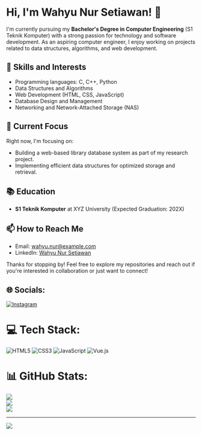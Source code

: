 # Hi, I'm Wahyu Nur Setiawan! 👋

I'm currently pursuing my **Bachelor's Degree in Computer Engineering** (S1 Teknik Komputer) with a strong passion for technology and software development. As an aspiring computer engineer, I enjoy working on projects related to data structures, algorithms, and web development. 

## 🔧 Skills and Interests
- Programming languages: C, C++, Python
- Data Structures and Algorithms
- Web Development (HTML, CSS, JavaScript)
- Database Design and Management
- Networking and Network-Attached Storage (NAS)

## 🌱 Current Focus
Right now, I'm focusing on:
- Building a web-based library database system as part of my research project.
- Implementing efficient data structures for optimized storage and retrieval.

## 📚 Education
- **S1 Teknik Komputer** at XYZ University (Expected Graduation: 202X)

## 📫 How to Reach Me
- Email: wahyu.nur@example.com
- LinkedIn: [Wahyu Nur Setiawan](https://www.linkedin.com/in/username)

Thanks for stopping by! Feel free to explore my repositories and reach out if you're interested in collaboration or just want to connect!


## 🌐 Socials:
[![Instagram](https://img.shields.io/badge/Instagram-%23E4405F.svg?logo=Instagram&logoColor=white)](https://instagram.com/whyu.nrs_) 

# 💻 Tech Stack:
![HTML5](https://img.shields.io/badge/html5-%23E34F26.svg?style=flat&logo=html5&logoColor=white) ![CSS3](https://img.shields.io/badge/css3-%231572B6.svg?style=flat&logo=css3&logoColor=white) ![JavaScript](https://img.shields.io/badge/javascript-%23323330.svg?style=flat&logo=javascript&logoColor=%23F7DF1E) ![Vue.js](https://img.shields.io/badge/vue.js-%2335495e.svg?style=flat&logo=vuedotjs&logoColor=%234FC08D)
# 📊 GitHub Stats:
![](https://github-readme-stats.vercel.app/api?username=WahyuNurSetiawan&theme=transparent&hide_border=true&include_all_commits=false&count_private=true)<br/>
![](https://github-readme-streak-stats.herokuapp.com/?user=WahyuNurSetiawan&theme=transparent&hide_border=true)<br/>
![](https://github-readme-stats.vercel.app/api/top-langs/?username=WahyuNurSetiawan&theme=transparent&hide_border=true&include_all_commits=false&count_private=true&layout=compact)

---
[![](https://visitcount.itsvg.in/api?id=WahyuNurSetiawan&icon=0&color=0)](https://visitcount.itsvg.in)

<!-- Proudly created with GPRM ( https://gprm.itsvg.in ) -->
